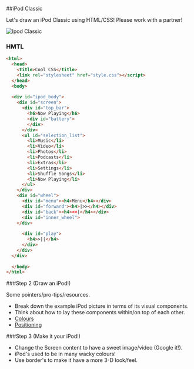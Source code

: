 ##iPod Classic

Let's draw an iPod Classic using HTML/CSS!  Please work with a partner!

![Ipod Classic](http://o.aolcdn.com/hss/storage/midas/a980415b84f8b537dcfe06ffe5bf94f4/200726602/ipod.jpg)

### HMTL

```html
<html>
  <head>
    <title>Cool CSS</title>
    <link rel="stylesheet" href="style.css"></script>
  </head>
  <body>
  
  <div id="ipod_body">
    <div id="screen">
      <div id="top_bar">
        <h6>Now Playing</h6>
        <div id="battery">
        </div>
      </div>
      <ul id="selection_list">
        <li>Music</li>
        <li>Video</li>
        <li>Photos</li>
        <li>Podcasts</li>
        <li>Extras</li>
        <li>Settings</li>
        <li>Shuffle Songs</li>
        <li>Now Playing</li>
      </ul>
    </div>
    <div id="wheel">
      <div id="menu"><h4>Menu</h4></div>
      <div id="forward"><h4>|>></h4></div>
      <div id="back"><h4><<|</h4></div>
      <div id="inner_wheel">
    </div>
    
      <div id="play">
        <h4>>||</h4>
      </div>
    </div>
  </div>  
  
  </body>
</html>
```

###Step 2 (Draw an iPod!)

Some pointers/pro-tips/resources.

* Break down the example iPod picture in terms of its visual components.
* Think about how to lay these components within/on top of each other.
* [Colours](http://colours.neilorangepeel.com/)
* [Positioning](https://developer.mozilla.org/en-US/docs/Web/CSS/position#Examples)

###Step 3 (Make it your iPod!)

* Change the Screen content to have a sweet image/video (Google it!).
* iPod's used to be in many wacky colours!
* Use border's to make it have a more 3-D look/feel.  


